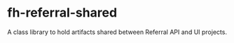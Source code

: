 # fh-referral-shared
A class library to hold artifacts shared between Referral API and UI projects.
